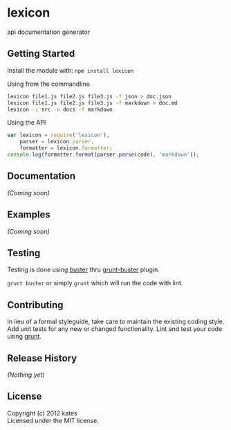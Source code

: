 # lexicon

api documentation generator

## Getting Started
Install the module with: `npm install lexicon`

Using from the commandline

```bash
lexicon file1.js file2.js file3.js -f json > doc.json
lexicon file1.js file2.js file3.js -f markdown > doc.md
lexicon -i src -o docs -f markdown
```

Using the API

```javascript
var lexicon = require('lexicon'),
	parser = lexicon.parser,
	formatter = lexicon.formatter;
console.log(formatter.format(parser.parse(code), 'markdown'));
```

## Documentation
_(Coming soon)_

## Examples
_(Coming soon)_

## Testing
Testing is done using [buster](http://busterjs.org) thru [grunt-buster](https://github.com/thedersen/grunt-buster) plugin.

`grunt buster` or simply `grunt` which will run the code with lint.

## Contributing
In lieu of a formal styleguide, take care to maintain the existing coding style. Add unit tests for any new or changed functionality. Lint and test your code using [grunt](https://github.com/gruntjs/grunt).

## Release History
_(Nothing yet)_

## License
Copyright (c) 2012 kates  
Licensed under the MIT license.
